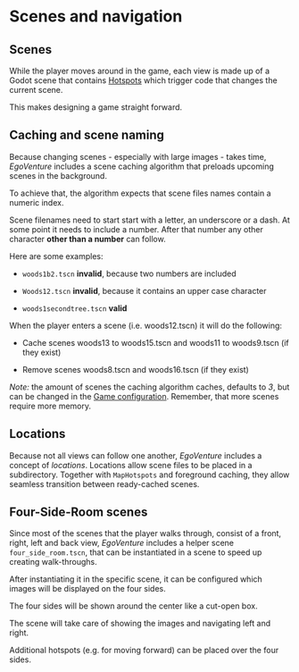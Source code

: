 # Scenes and navigation

## Scenes

While the player moves around in the game, each view is made up of a Godot scene that contains [Hotspots](hotspots.md) which trigger code that changes the current scene.

This makes designing a game straight forward.

## Caching and scene naming

Because changing scenes - especially with large images - takes time, *EgoVenture* includes a scene caching algorithm that preloads upcoming scenes in the background.

To achieve that, the algorithm expects that scene files names contain a numeric index.

Scene filenames need to start start with a letter, an underscore or a dash. At some point it needs to include a number. After that number any other character **other than a number** can follow.

Here are some examples:

* `woods1b2.tscn` **invalid**, because two numbers are included

* `Woods12.tscn` **invalid**, because it contains an upper case character

* `woods1secondtree.tscn` **valid**

When the player enters a scene (i.e. woods12.tscn) it will do the following:

* Cache scenes woods13 to woods15.tscn and woods11 to woods9.tscn (if they exist)

* Remove scenes woods8.tscn and woods16.tscn (if they exist)

*Note:* the amount of scenes the caching algorithm caches, defaults to *3*, but can be changed in the [Game configuration](configuration.md). Remember, that more scenes require more memory.

## Locations

Because not all views can follow one another, *EgoVenture* includes a concept of *locations*. Locations allow scene files to be placed in a subdirectory. Together with `MapHotspots` and foreground caching, they allow seamless transition between ready-cached scenes.

## Four-Side-Room scenes

Since most of the scenes that the player walks through, consist of a front, right, left and back view, *EgoVenture* includes a helper scene `four_side_room.tscn`, that can be instantiated in a scene to speed up creating walk-throughs.

After instantiating it in the specific scene, it can be configured which images will be displayed on the four sides.

The four sides will be shown around the center like a cut-open box.

The scene will take care of showing the images and navigating left and right.

Additional hotspots (e.g. for moving forward) can be placed over the four sides.
